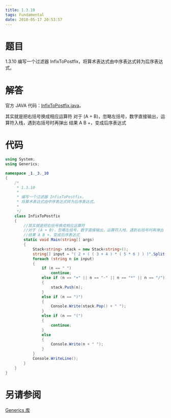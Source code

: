 ```yaml
---
title: 1.3.10
tags: Fundamental
date: 2018-05-17 20:53:57
---
```


# 题目

1.3.10
编写一个过滤器 InfixToPostfix，将算术表达式由中序表达式转为后序表达式。

# 解答

官方 JAVA 代码：[InfixToPostfix.java](http://algs4.cs.princeton.edu/13stacks/InfixToPostfix.java.html)。

其实就是把右括号换成相应运算符
对于 (A + B)，忽略左括号，数字直接输出，运算符入栈，遇到右括号时再弹出
结果 A B +，变成后序表达式

# 代码

```csharp
using System;
using Generics;

namespace _1._3._10
{
    /*
     * 1.3.10
     * 
     * 编写一个过滤器 InfixToPostfix，
     * 将算术表达式由中序表达式转为后序表达式。
     * 
     */
    class InfixToPostfix
    {
        //其实就是把右括号换成相应运算符
        //对于 (A + B)，忽略左括号，数字直接输出，运算符入栈，遇到右括号时再弹出
        //结果 A B +，变成后序表达式
        static void Main(string[] args)
        {
            Stack<string> stack = new Stack<string>();
            string[] input = "( 2 + ( ( 3 + 4 ) * ( 5 * 6 ) ) )".Split(' ');
            foreach (string n in input)
            {
                if (n == " ")
                    continue;
                else if (n == "+" || n == "-" || n == "*" || n == "/")
                {
                    stack.Push(n);
                }
                else if (n == ")")
                {
                    Console.Write(stack.Pop() + " ");
                }
                else if (n == "(")
                {
                    continue;
                }
                else
                {
                    Console.Write(n + " ");
                }
            }
            Console.WriteLine();
        }
    }
}
```

# 另请参阅

[Generics 库](https://alg4.ikesnowy.com/docs/api/Generics.html)